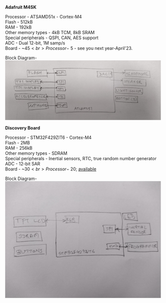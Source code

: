 **Adafruit M4SK**

Processor - ATSAMD51x - Cortex-M4<br>
Flash - 512kB<br>
RAM - 192kB<br>
Other memory types - 4kB TCM, 8kB SRAM<br>
Special peripherals - QSPI, CAN, AES support<br>
ADC - Dual 12-bit, 1M samp/s<br>
Board - ~$45<br>
Processor - ~$5 - see you next year-April'23.<br>

Block Diagram-
![block-diagram](https://github.com/imbreakpoint/making-embedded-systems/blob/main/week2/ada_m4sk_block_diagram.jpg?raw=true)


**Discovery Board**

Processor - STM32F429ZIT6 - Cortex-M4<br>
Flash - 2MB<br>
RAM - 256kB<br>
Other memory types - SDRAM<br>
Special peripherals - Inertial sensors, RTC, true random number generator<br>
ADC - 12-bit SAR<br>
Board - ~$30<br>
Processor - ~$20; [available](https://www.st.com/en/microcontrollers-microprocessors/stm32f429zi.html#sample-buy)

Block Diagram-
![block-diagram](https://github.com/imbreakpoint/making-embedded-systems/blob/main/week2/stm_disc_block_diagram.jpg?raw=true)
